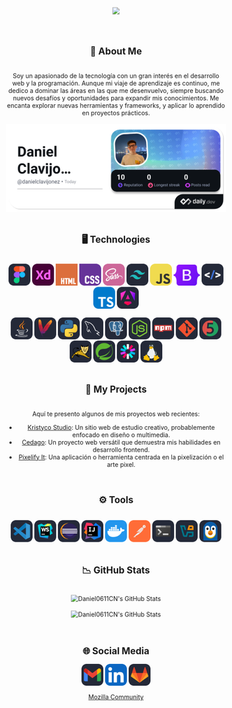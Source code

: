 <!--<div align="center">
    <h1 align="center">
        <img src="https://readme-typing-svg.herokuapp.com/?font=Righteous&size=35&center=true&vCenter=true&width=500&height=70&duration=4000&lines=Hello+There!+👋;+I'm+Daniel+Clavijo!;" />
    </h1>
</div>

<br/>

<div align="center">
    <h2>🌠 About Me</h2>
</div>

<br/>

<div align="center">
    I am a technology enthusiast with a passion for web development and programming. Although my knowledge is still growing, I am dedicated to excelling in the areas I am familiar with.
    <br><br>
    <a href="https://app.daily.dev/danielclavijonez"><img src="https://github.com/Daniel0611CN/Daniel0611CN/blob/main/img/daily.dev.png"/></a>
</div>

<br/>

<div align="center">
    <h2>🖥️ Technologies</h2>
</div>

<br/>

<div align="center">
    <img src="https://raw.githubusercontent.com/Daniel0611CN/Daniel0611CN/refs/heads/main/img/figma.svg" width="50px"/>
    <img src="https://raw.githubusercontent.com/Daniel0611CN/Daniel0611CN/refs/heads/main/img/xd.svg" width="50px"/>
    <img src="https://raw.githubusercontent.com/Daniel0611CN/Daniel0611CN/refs/heads/main/img/html.svg" width="50px"/>
    <img src="https://raw.githubusercontent.com/Daniel0611CN/Daniel0611CN/refs/heads/main/img/css.svg" width="50px"/>
    <img src="https://raw.githubusercontent.com/Daniel0611CN/Daniel0611CN/refs/heads/main/img/sass.svg" width="50px"/>
    <img src="https://raw.githubusercontent.com/Daniel0611CN/Daniel0611CN/refs/heads/main/img/tailwindcss.svg" width="50px"/>
    <img src="https://raw.githubusercontent.com/Daniel0611CN/Daniel0611CN/refs/heads/main/img/javascript.svg" width="50px"/>
    <img src="https://raw.githubusercontent.com/Daniel0611CN/Daniel0611CN/refs/heads/main/img/bootstrap.svg" width="60px"/>
    <img src="https://raw.githubusercontent.com/Daniel0611CN/Daniel0611CN/refs/heads/main/img/htmx.svg" width="50px"/>
    <img src="https://raw.githubusercontent.com/Daniel0611CN/Daniel0611CN/refs/heads/main/img/typescript.svg" width="50px"/>
    <img src="https://raw.githubusercontent.com/Daniel0611CN/Daniel0611CN/refs/heads/main/img/angular.svg" width="50px"/>
    <br/>
    <br/>
    <img src="https://raw.githubusercontent.com/Daniel0611CN/Daniel0611CN/refs/heads/main/img/java.svg" width="50px"/>
    <img src="https://raw.githubusercontent.com/Daniel0611CN/Daniel0611CN/refs/heads/main/img/maven.svg" width="50px"/>
    <img src="https://raw.githubusercontent.com/Daniel0611CN/Daniel0611CN/refs/heads/main/img/python.svg" width="50px"/>
    <img src="https://raw.githubusercontent.com/Daniel0611CN/Daniel0611CN/refs/heads/main/img/mysql.svg" width="50px"/>
    <img src="https://raw.githubusercontent.com/Daniel0611CN/Daniel0611CN/refs/heads/main/img/postgresql.svg" width="50px"/>
    <img src="https://raw.githubusercontent.com/Daniel0611CN/Daniel0611CN/refs/heads/main/img/nodejs.svg" width="50px"/>
    <img src="https://raw.githubusercontent.com/Daniel0611CN/Daniel0611CN/refs/heads/main/img/npm.svg" width="50px"/>
    <img src="https://raw.githubusercontent.com/Daniel0611CN/Daniel0611CN/refs/heads/main/img/git.svg" width="50px"/>
    <img src="https://raw.githubusercontent.com/Daniel0611CN/Daniel0611CN/refs/heads/main/img/junit.svg" width="50px"/>
    <img src="https://raw.githubusercontent.com/Daniel0611CN/Daniel0611CN/refs/heads/main/img/tomcat.svg" width="50px"/>
    <img src="https://raw.githubusercontent.com/Daniel0611CN/Daniel0611CN/refs/heads/main/img/spring.svg" width="50px"/>
    <img src="https://raw.githubusercontent.com/Daniel0611CN/Daniel0611CN/refs/heads/main/img/jwt.svg" width="50px"/>
    <img src="https://raw.githubusercontent.com/Daniel0611CN/Daniel0611CN/refs/heads/main/img/linux.svg" width="50px"/>
    <br/>
</div>

<br/>

<div align="center">
    <h2>⚙️ Tools</h2>
</div>

<br/>

<div align="center">
    <img src="https://raw.githubusercontent.com/Daniel0611CN/Daniel0611CN/refs/heads/main/img/vscode.svg" width="50px"/>
    <img src="https://raw.githubusercontent.com/Daniel0611CN/Daniel0611CN/refs/heads/main/img/webstorm.svg" width="50px"/>
    <img src="https://raw.githubusercontent.com/Daniel0611CN/Daniel0611CN/refs/heads/main/img/eclipse.svg" width="50px"/>
    <img src="https://raw.githubusercontent.com/Daniel0611CN/Daniel0611CN/refs/heads/main/img/idea.svg" width="50px"/>
    <img src="https://raw.githubusercontent.com/Daniel0611CN/Daniel0611CN/refs/heads/main/img/docker.svg" width="50px"/>
    <img src="https://raw.githubusercontent.com/Daniel0611CN/Daniel0611CN/refs/heads/main/img/postman.svg" width="50px"/>
    <img src="https://raw.githubusercontent.com/Daniel0611CN/Daniel0611CN/refs/heads/main/img/terminal.svg" width="50px"/>
    <img src="https://raw.githubusercontent.com/Daniel0611CN/Daniel0611CN/refs/heads/main/img/virtualbox.svg" width="50px"/>
    <img src="https://raw.githubusercontent.com/Daniel0611CN/Daniel0611CN/refs/heads/main/img/wsl.svg" width="50px"/>
</div>

<br/>

<div align="center">
    <h2>📉 GitHub Stats</h2>
</div>

<br/>

<div align="center">
    <img align="center" src="https://github-readme-stats.vercel.app/api?username=Daniel0611CN&include_all_commits=true&count_private=true&show_icons=true&line_height=20&title_color=7A7ADB&icon_color=2234AE&text_color=D3D3D3&bg_color=0,000000,130F40&rank_icon=github"         alt="Daniel0611CN's GitHub Stats">
</div>

<br/>

<div align="center">
<img align="center" src="https://github-readme-stats.vercel.app/api/top-langs/?username=Daniel0611CN&langs_count=8&layout=compact&include_all_commits=true&show_icons=true&line_height=20&title_color=7A7ADB&icon_color=2234AE&text_color=D3D3D3&bg_color=0,000000,130F40" alt="Daniel0611CN's GitHub Stats">
</div>

<br/>

<br/>

<div align="center">
    <h2>🌐 Social Media</h2>
</div>

<p align="center">    
    <a href="mailto:daniclavijonunez@gmail.com" alt="Contact Me"><img src="https://raw.githubusercontent.com/Daniel0611CN/Daniel0611CN/refs/heads/main/img/gmail.svg" width="50px"/></a>
    <a href="https://www.linkedin.com/in/daniel-clavijo-nu%C3%B1ez/" alt="LinkedIn"><img src="https://raw.githubusercontent.com/Daniel0611CN/Daniel0611CN/refs/heads/main/img/linkedin.svg" width="50px"/></a>
    <a href="https://gitlab.com/Daniel0611CN" alt="GitLab"><img src="https://raw.githubusercontent.com/Daniel0611CN/Daniel0611CN/refs/heads/main/img/gitlab.svg" width="50px"/></a>
</p>
<p align="center">
    <a href="https://connect.mozilla.org/t5/user/viewprofilepage/user-id/52155">Mozilla Community</a>
</p>-->

<div align="center">
    <h1 align="center">
        <img src="https://readme-typing-svg.herokuapp.com/?font=Righteous&size=35&center=true&vCenter=true&width=500&height=70&duration=4000&lines=Hello+There!+👋;+I'm+Daniel+Clavijo!;" />
    </h1>
</div>

<br/>

<div align="center">
    <h2>🌠 About Me</h2>
</div>

<br/>

<div align="center">
    Soy un apasionado de la tecnología con un gran interés en el desarrollo web y la programación. Aunque mi viaje de aprendizaje es continuo, me dedico a dominar las áreas en las que me desenvuelvo, siempre buscando nuevos desafíos y oportunidades para expandir mis conocimientos. Me encanta explorar nuevas herramientas y frameworks, y aplicar lo aprendido en proyectos prácticos.
    <br><br>
    <a href="https://app.daily.dev/danielclavijonez"><img src="https://github.com/Daniel0611CN/Daniel0611CN/blob/main/img/daily.dev.png"/></a>
</div>

<br/>

<div align="center">
    <h2>🖥️ Technologies</h2>
</div>

<br/>

<div align="center">
    <img src="https://raw.githubusercontent.com/Daniel0611CN/Daniel0611CN/refs/heads/main/img/figma.svg" width="50px"/>
    <img src="https://raw.githubusercontent.com/Daniel0611CN/Daniel0611CN/refs/heads/main/img/xd.svg" width="50px"/>
    <img src="https://raw.githubusercontent.com/Daniel0611CN/Daniel0611CN/refs/heads/main/img/html.svg" width="50px"/>
    <img src="https://raw.githubusercontent.com/Daniel0611CN/Daniel0611CN/refs/heads/main/img/css.svg" width="50px"/>
    <img src="https://raw.githubusercontent.com/Daniel0611CN/Daniel0611CN/refs/heads/main/img/sass.svg" width="50px"/>
    <img src="https://raw.githubusercontent.com/Daniel0611CN/Daniel0611CN/refs/heads/main/img/tailwindcss.svg" width="50px"/>
    <img src="https://raw.githubusercontent.com/Daniel0611CN/Daniel0611CN/refs/heads/main/img/javascript.svg" width="50px"/>
    <img src="https://raw.githubusercontent.com/Daniel0611CN/Daniel0611CN/refs/heads/main/img/bootstrap.svg" width="60px"/>
    <img src="https://raw.githubusercontent.com/Daniel0611CN/Daniel0611CN/refs/heads/main/img/htmx.svg" width="50px"/>
    <img src="https://raw.githubusercontent.com/Daniel0611CN/Daniel0611CN/refs/heads/main/img/typescript.svg" width="50px"/>
    <img src="https://raw.githubusercontent.com/Daniel0611CN/Daniel0611CN/refs/heads/main/img/angular.svg" width="50px"/>
    <br/>
    <br/>
    <img src="https://raw.githubusercontent.com/Daniel0611CN/Daniel0611CN/refs/heads/main/img/java.svg" width="50px"/>
    <img src="https://raw.githubusercontent.com/Daniel0611CN/Daniel0611CN/refs/heads/main/img/maven.svg" width="50px"/>
    <img src="https://raw.githubusercontent.com/Daniel0611CN/Daniel0611CN/refs/heads/main/img/python.svg" width="50px"/>
    <img src="https://raw.githubusercontent.com/Daniel0611CN/Daniel0611CN/refs/heads/main/img/mysql.svg" width="50px"/>
    <img src="https://raw.githubusercontent.com/Daniel0611CN/Daniel0611CN/refs/heads/main/img/postgresql.svg" width="50px"/>
    <img src="https://raw.githubusercontent.com/Daniel0611CN/Daniel0611CN/refs/heads/main/img/nodejs.svg" width="50px"/>
    <img src="https://raw.githubusercontent.com/Daniel0611CN/Daniel0611CN/refs/heads/main/img/npm.svg" width="50px"/>
    <img src="https://raw.githubusercontent.com/Daniel0611CN/Daniel0611CN/refs/heads/main/img/git.svg" width="50px"/>
    <img src="https://raw.githubusercontent.com/Daniel0611CN/Daniel0611CN/refs/heads/main/img/junit.svg" width="50px"/>
    <img src="https://raw.githubusercontent.com/Daniel0611CN/Daniel0611CN/refs/heads/main/img/tomcat.svg" width="50px"/>
    <img src="https://raw.githubusercontent.com/Daniel0611CN/Daniel0611CN/refs/heads/main/img/spring.svg" width="50px"/>
    <img src="https://raw.githubusercontent.com/Daniel0611CN/Daniel0611CN/refs/heads/main/img/jwt.svg" width="50px"/>
    <img src="https://raw.githubusercontent.com/Daniel0611CN/Daniel0611CN/refs/heads/main/img/linux.svg" width="50px"/>
    <br/>
</div>

<br/>

<div align="center">
    <h2>🚀 My Projects</h2>
</div>

<br/>

<div align="center">
    Aquí te presento algunos de mis proyectos web recientes:
    <ul>
        <li>
            <a href="https://kristyco-studio.vercel.app">Kristyco Studio</a>: Un sitio web de estudio creativo, probablemente enfocado en diseño o multimedia.
        </li>
        <li>
            <a href="https://cedago.vercel.app">Cedago</a>: Un proyecto web versátil que demuestra mis habilidades en desarrollo frontend.
        </li>
        <li>
            <a href="https://pixelifyit.netlify.app/">Pixelify It</a>: Una aplicación o herramienta centrada en la pixelización o el arte pixel.
        </li>
    </ul>
</div>

<br/>

<div align="center">
    <h2>⚙️ Tools</h2>
</div>

<br/>

<div align="center">
    <img src="https://raw.githubusercontent.com/Daniel0611CN/Daniel0611CN/refs/heads/main/img/vscode.svg" width="50px"/>
    <img src="https://raw.githubusercontent.com/Daniel0611CN/Daniel0611CN/refs/heads/main/img/webstorm.svg" width="50px"/>
    <img src="https://raw.githubusercontent.com/Daniel0611CN/Daniel0611CN/refs/heads/main/img/eclipse.svg" width="50px"/>
    <img src="https://raw.githubusercontent.com/Daniel0611CN/Daniel0611CN/refs/heads/main/img/idea.svg" width="50px"/>
    <img src="https://raw.githubusercontent.com/Daniel0611CN/Daniel0611CN/refs/heads/main/img/docker.svg" width="50px"/>
    <img src="https://raw.githubusercontent.com/Daniel0611CN/Daniel0611CN/refs/heads/main/img/postman.svg" width="50px"/>
    <img src="https://raw.githubusercontent.com/Daniel0611CN/Daniel0611CN/refs/heads/main/img/terminal.svg" width="50px"/>
    <img src="https://raw.githubusercontent.com/Daniel0611CN/Daniel0611CN/refs/heads/main/img/virtualbox.svg" width="50px"/>
    <img src="https://raw.githubusercontent.com/Daniel0611CN/Daniel0611CN/refs/heads/main/img/wsl.svg" width="50px"/>
</div>

<br/>

<div align="center">
    <h2>📉 GitHub Stats</h2>
</div>

<br/>

<div align="center">
    <img align="center" src="https://github-readme-stats.vercel.app/api?username=Daniel0611CN&include_all_commits=true&count_private=true&show_icons=true&line_height=20&title_color=7A7ADB&icon_color=2234AE&text_color=D3D3D3&bg_color=0,000000,130F40&rank_icon=github" alt="Daniel0611CN's GitHub Stats">
</div>

<br/>

<div align="center">
<img align="center" src="https://github-readme-stats.vercel.app/api/top-langs/?username=Daniel0611CN&langs_count=8&layout=compact&include_all_commits=true&show_icons=true&line_height=20&title_color=7A7ADB&icon_color=2234AE&text_color=D3D3D3&bg_color=0,000000,130F40" alt="Daniel0611CN's GitHub Stats">
</div>

<br/>

<br/>

<div align="center">
    <h2>🌐 Social Media</h2>
</div>

<p align="center">
    <a href="mailto:daniclavijonunez@gmail.com" alt="Contact Me"><img src="https://raw.githubusercontent.com/Daniel0611CN/Daniel0611CN/refs/heads/main/img/gmail.svg" width="50px"/></a>
    <a href="https://www.linkedin.com/in/daniel-clavijo-nu%C3%B1ez/" alt="LinkedIn"><img src="https://raw.githubusercontent.com/Daniel0611CN/Daniel0611CN/refs/heads/main/img/linkedin.svg" width="50px"/></a>
    <a href="https://gitlab.com/Daniel0611CN" alt="GitLab"><img src="https://raw.githubusercontent.com/Daniel0611CN/Daniel0611CN/refs/heads/main/img/gitlab.svg" width="50px"/></a>
</p>
<p align="center">
    <a href="https://connect.mozilla.org/t5/user/viewprofilepage/user-id/52155">Mozilla Community</a>
</p>
